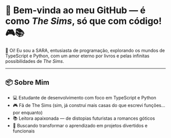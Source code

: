 # 🏡 Bem-vinda ao meu GitHub — é como *The Sims*, só que com código! 🎮📚

👋 Oi! Eu sou a SARA, entusiasta de programação, explorando os mundos de TypeScript e Python, com um amor eterno por livros e pelas infinitas possibilidades de *The Sims*.

---

## 📦 Sobre Mim

- 💻 Estudante de desenvolvimento com foco em TypeScript e Python  
- 🎮 Fã de The Sims (sim, já construí mais casas do que escrevi funções... por enquanto)  
- 📚 Leitora apaixonada — de distopias futuristas a romances góticos  
- 🎯 Buscando transformar o aprendizado em projetos divertidos e funcionais
